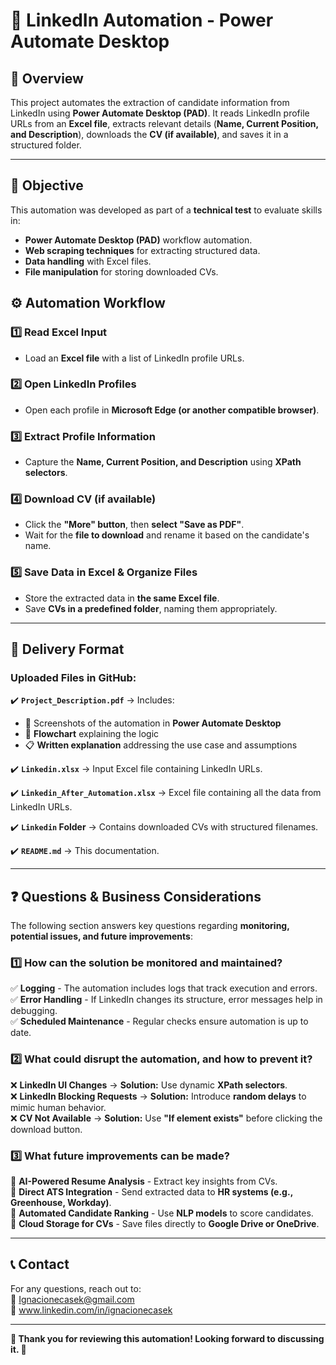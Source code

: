 # 🔹 LinkedIn Automation - Power Automate Desktop  

## 📌 Overview  
This project automates the extraction of candidate information from LinkedIn using **Power Automate Desktop (PAD)**. It reads LinkedIn profile URLs from an **Excel file**, extracts relevant details (**Name, Current Position, and Description**), downloads the **CV (if available)**, and saves it in a structured folder.  

---

## 🎯 **Objective**  
This automation was developed as part of a **technical test** to evaluate skills in:  
- **Power Automate Desktop (PAD)** workflow automation.  
- **Web scraping techniques** for extracting structured data.  
- **Data handling** with Excel files.  
- **File manipulation** for storing downloaded CVs.  

## ⚙️ **Automation Workflow**  

### **1️⃣ Read Excel Input**  
- Load an **Excel file** with a list of LinkedIn profile URLs.  

### **2️⃣ Open LinkedIn Profiles**  
- Open each profile in **Microsoft Edge (or another compatible browser)**.  

### **3️⃣ Extract Profile Information**  
- Capture the **Name, Current Position, and Description** using **XPath selectors**.  

### **4️⃣ Download CV (if available)**  
- Click the **"More" button**, then **select "Save as PDF"**.  
- Wait for the **file to download** and rename it based on the candidate's name.  

### **5️⃣ Save Data in Excel & Organize Files**  
- Store the extracted data in **the same Excel file**.  
- Save **CVs in a predefined folder**, naming them appropriately.  

---

## 📑 **Delivery Format**  

### **Uploaded Files in GitHub:**  
✔️ **`Project_Description.pdf`** → Includes:  
   - 📸 Screenshots of the automation in **Power Automate Desktop**  
   - 📝 **Flowchart** explaining the logic  
   - 📋 **Written explanation** addressing the use case and assumptions  

✔️ **`Linkedin.xlsx`** → Input Excel file containing LinkedIn URLs.

✔️ **`Linkedin_After_Automation.xlsx`** → Excel file containing all the data from LinkedIn URLs.

✔️ **`Linkedin` Folder** → Contains downloaded CVs with structured filenames.  

✔️ **`README.md`** → This documentation.  

---

## ❓ **Questions & Business Considerations**  
The following section answers key questions regarding **monitoring, potential issues, and future improvements**:  

### **1️⃣ How can the solution be monitored and maintained?**  
✅ **Logging** - The automation includes logs that track execution and errors.  
✅ **Error Handling** - If LinkedIn changes its structure, error messages help in debugging.  
✅ **Scheduled Maintenance** - Regular checks ensure automation is up to date.  

### **2️⃣ What could disrupt the automation, and how to prevent it?**  
❌ **LinkedIn UI Changes** → **Solution:** Use dynamic **XPath selectors**.  
❌ **LinkedIn Blocking Requests** → **Solution:** Introduce **random delays** to mimic human behavior.  
❌ **CV Not Available** → **Solution:** Use **"If element exists"** before clicking the download button.  

### **3️⃣ What future improvements can be made?**  
🚀 **AI-Powered Resume Analysis** - Extract key insights from CVs.  
🚀 **Direct ATS Integration** - Send extracted data to **HR systems (e.g., Greenhouse, Workday)**.  
🚀 **Automated Candidate Ranking** - Use **NLP models** to score candidates.  
🚀 **Cloud Storage for CVs** - Save files directly to **Google Drive or OneDrive**.  

---

## 📞 **Contact**  
For any questions, reach out to:  
📧 Ignacionecasek@gmail.com  
🔗 www.linkedin.com/in/ignacionecasek

---

**🚀 Thank you for reviewing this automation! Looking forward to discussing it. 🚀**
